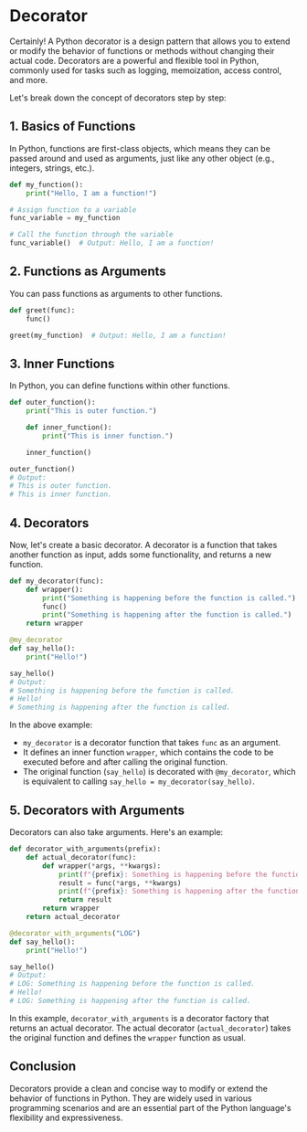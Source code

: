# Decorator

Certainly! A Python decorator is a design pattern that allows you to extend or modify the behavior of functions or methods without changing their actual code. Decorators are a powerful and flexible tool in Python, commonly used for tasks such as logging, memoization, access control, and more.

Let's break down the concept of decorators step by step:

## 1. Basics of Functions

In Python, functions are first-class objects, which means they can be passed around and used as arguments, just like any other object (e.g., integers, strings, etc.).

```python
def my_function():
    print("Hello, I am a function!")

# Assign function to a variable
func_variable = my_function

# Call the function through the variable
func_variable()  # Output: Hello, I am a function!
```

## 2. Functions as Arguments

You can pass functions as arguments to other functions.

```python
def greet(func):
    func()

greet(my_function)  # Output: Hello, I am a function!
```

## 3. Inner Functions

In Python, you can define functions within other functions.

```python
def outer_function():
    print("This is outer function.")

    def inner_function():
        print("This is inner function.")

    inner_function()

outer_function()
# Output:
# This is outer function.
# This is inner function.
```

## 4. Decorators

Now, let's create a basic decorator. A decorator is a function that takes another function as input, adds some functionality, and returns a new function.

```python
def my_decorator(func):
    def wrapper():
        print("Something is happening before the function is called.")
        func()
        print("Something is happening after the function is called.")
    return wrapper

@my_decorator
def say_hello():
    print("Hello!")

say_hello()
# Output:
# Something is happening before the function is called.
# Hello!
# Something is happening after the function is called.
```

In the above example:

- `my_decorator` is a decorator function that takes `func` as an argument.
- It defines an inner function `wrapper`, which contains the code to be executed before and after calling the original function.
- The original function (`say_hello`) is decorated with `@my_decorator`, which is equivalent to calling `say_hello = my_decorator(say_hello)`.

## 5. Decorators with Arguments

Decorators can also take arguments. Here's an example:

```python
def decorator_with_arguments(prefix):
    def actual_decorator(func):
        def wrapper(*args, **kwargs):
            print(f"{prefix}: Something is happening before the function is called.")
            result = func(*args, **kwargs)
            print(f"{prefix}: Something is happening after the function is called.")
            return result
        return wrapper
    return actual_decorator

@decorator_with_arguments("LOG")
def say_hello():
    print("Hello!")

say_hello()
# Output:
# LOG: Something is happening before the function is called.
# Hello!
# LOG: Something is happening after the function is called.
```

In this example, `decorator_with_arguments` is a decorator factory that returns an actual decorator. The actual decorator (`actual_decorator`) takes the original function and defines the `wrapper` function as usual.

## Conclusion

Decorators provide a clean and concise way to modify or extend the behavior of functions in Python. They are widely used in various programming scenarios and are an essential part of the Python language's flexibility and expressiveness.
